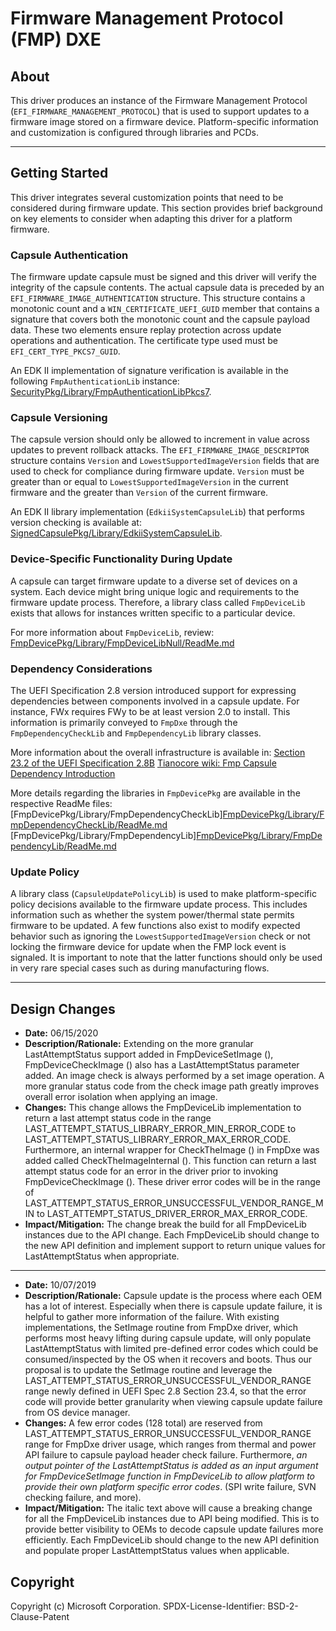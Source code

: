 # Firmware Management Protocol (FMP) DXE

## About

This driver produces an instance of the Firmware Management Protocol (`EFI_FIRMWARE_MANAGEMENT_PROTOCOL`) that is used
to support updates to a firmware image stored on a firmware device. Platform-specific information and customization
is configured through libraries and PCDs.

---

## Getting Started

This driver integrates several customization points that need to be considered during firmware update. This section
provides brief background on key elements to consider when adapting this driver for a platform firmware.

### Capsule Authentication

The firmware update capsule must be signed and this driver will verify the integrity of the capsule contents. The
actual capsule data is preceded by an `EFI_FIRMWARE_IMAGE_AUTHENTICATION` structure. This structure contains a
monotonic count and a `WIN_CERTIFICATE_UEFI_GUID` member that contains a signature that covers both the monotonic
count and the capsule payload data. These two elements ensure replay protection across update operations and
authentication. The certificate type used must be `EFI_CERT_TYPE_PKCS7_GUID`.

An EDK II implementation of signature verification is available in the following `FmpAuthenticationLib` instance:
[SecurityPkg/Library/FmpAuthenticationLibPkcs7](https://github.com/tianocore/edk2/tree/master/SecurityPkg/Library/FmpAuthenticationLibPkcs7).

### Capsule Versioning

The capsule version should only be allowed to increment in value across updates to prevent rollback attacks. The
`EFI_FIRMWARE_IMAGE_DESCRIPTOR` structure contains `Version` and `LowestSupportedImageVersion` fields that are used
to check for compliance during firmware update. `Version` must be greater than or equal to
`LowestSupportedImageVersion` in the current firmware and the greater than `Version` of the current firmware.

An EDK II library implementation (`EdkiiSystemCapsuleLib`) that performs version checking is available at:
[SignedCapsulePkg/Library/EdkiiSystemCapsuleLib](https://github.com/tianocore/edk2/tree/master/SignedCapsulePkg/Library/EdkiiSystemCapsuleLib).

### Device-Specific Functionality During Update

A capsule can target firmware update to a diverse set of devices on a system. Each device might bring unique logic
and requirements to the firmware update process. Therefore, a library class called `FmpDeviceLib` exists that allows
for instances written specific to a particular device.

For more information about `FmpDeviceLib`, review:
[FmpDevicePkg/Library/FmpDeviceLibNull/ReadMe.md](../Library/FmpDeviceLibNull/ReadMe.md)

### Dependency Considerations

The UEFI Specification 2.8 version introduced support for expressing dependencies between components involved in a
capsule update. For instance, FWx requires FWy to be at least version 2.0 to install. This information is primarily
conveyed to `FmpDxe` through the `FmpDependencyCheckLib` and `FmpDependencyLib` library classes.

More information about the overall infrastructure is available in:
[Section 23.2 of the UEFI Specification 2.8B](https://uefi.org/specifications)
[Tianocore wiki: Fmp Capsule Dependency Introduction](https://github.com/tianocore/tianocore.github.io/wiki/Fmp-Capsule-Dependency-Introduction)

More details regarding the libraries in `FmpDevicePkg` are available in the respective ReadMe files:
[FmpDevicePkg/Library/FmpDependencyCheckLib][FmpDevicePkg/Library/FmpDependencyCheckLib/ReadMe.md](../Library/FmpDependencyCheckLib/ReadMe.md)
[FmpDevicePkg/Library/FmpDependencyLib][FmpDevicePkg/Library/FmpDependencyLib/ReadMe.md](../Library/FmpDependencyLib/ReadMe.md)

### Update Policy

A library class (`CapsuleUpdatePolicyLib`) is used to make platform-specific policy decisions available to the
firmware update process. This includes information such as whether the system power/thermal state permits firmware
to be updated. A few functions also exist to modify expected behavior such as ignoring the
`LowestSupportedImageVersion` check or not locking the firmware device for update when the FMP lock event is signaled.
It is important to note that the latter functions should only be used in very rare special cases such as during
manufacturing flows.

---

## Design Changes

- **Date:** 06/15/2020
- **Description/Rationale:** Extending on the more granular LastAttemptStatus support added in FmpDeviceSetImage (),
FmpDeviceCheckImage () also has a LastAttemptStatus parameter added. An image check is always performed by a set
image operation. A more granular status code from the check image path greatly improves overall error isolation when
applying an image.
- **Changes:** This change allows the FmpDeviceLib implementation to return a last attempt status code in the range
LAST_ATTEMPT_STATUS_LIBRARY_ERROR_MIN_ERROR_CODE to LAST_ATTEMPT_STATUS_LIBRARY_ERROR_MAX_ERROR_CODE. Furthermore,
an internal wrapper for CheckTheImage () in FmpDxe was added called CheckTheImageInternal (). This function can return
a last attempt status code for an error in the driver prior to invoking FmpDeviceCheckImage (). These driver error
codes will be in the range of LAST_ATTEMPT_STATUS_ERROR_UNSUCCESSFUL_VENDOR_RANGE_MIN to
LAST_ATTEMPT_STATUS_DRIVER_ERROR_MAX_ERROR_CODE.
- **Impact/Mitigation:**
The change break the build for all FmpDeviceLib instances due to the API change. Each FmpDeviceLib should change to
the new API definition and implement support to return unique values for LastAttemptStatus when appropriate.

---

- **Date:** 10/07/2019
- **Description/Rationale:** Capsule update is the process where each OEM has a lot of interest. Especially when there
is capsule update failure, it is helpful to gather more information of the failure. With existing implementations, the
SetImage routine from FmpDxe driver, which performs most heavy lifting during capsule update, will only
populate LastAttemptStatus with limited pre-defined error codes which could be consumed/inspected by the OS when it
recovers and boots. Thus our proposal is to update the SetImage routine and leverage the
LAST_ATTEMPT_STATUS_ERROR_UNSUCCESSFUL_VENDOR_RANGE range newly defined in UEFI Spec 2.8 Section 23.4, so that the
error code will provide better granularity when viewing capsule update failure from OS device manager.
- **Changes:** A few error codes (128 total) are reserved from LAST_ATTEMPT_STATUS_ERROR_UNSUCCESSFUL_VENDOR_RANGE
range for FmpDxe driver usage, which ranges from thermal and power API failure to capsule payload header check failure.
Furthermore, *an output pointer of the LastAttemptStatus is added as an input argument for FmpDeviceSetImage function
in FmpDeviceLib to allow platform to provide their own platform specific error codes*.
(SPI write failure, SVN checking failure, and more).
- **Impact/Mitigation:**
The italic text above will cause a breaking change for all the FmpDeviceLib instances due to API being modified. This
is to provide better visibility to OEMs to decode capsule update failures more efficiently. Each FmpDeviceLib should
change to the new API definition and populate proper LastAttemptStatus values when applicable.

## Copyright

Copyright (c) Microsoft Corporation.
SPDX-License-Identifier: BSD-2-Clause-Patent
